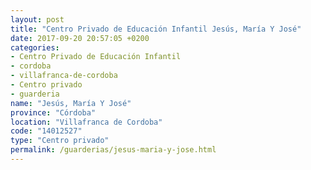 ```yaml
---
layout: post
title: "Centro Privado de Educación Infantil Jesús, María Y José"
date: 2017-09-20 20:57:05 +0200
categories:
- Centro Privado de Educación Infantil
- cordoba
- villafranca-de-cordoba
- Centro privado
- guarderia
name: "Jesús, María Y José"
province: "Córdoba"
location: "Villafranca de Cordoba"
code: "14012527"
type: "Centro privado"
permalink: /guarderias/jesus-maria-y-jose.html
---
```

